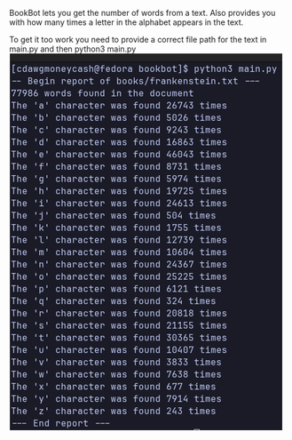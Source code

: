

BookBot lets you get the number of words from a text. Also provides you with how many times a letter in the alphabet appears in the text.

To get it too work you need to provide a correct file path for the text in main.py and then python3 main.py
![Result](result.png)

